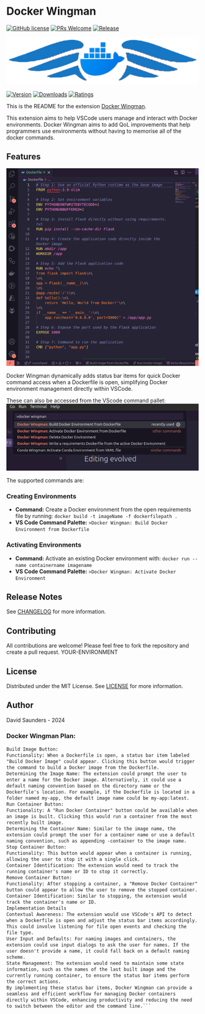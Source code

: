 # Docker Wingman


[![GitHub license](https://img.shields.io/badge/license-MIT-blue.svg)](https://github.com/DJSaunders1997/docker-wingman/blob/main/LICENSE)
[![PRs Welcome](https://img.shields.io/badge/PRs-welcome-brightgreen.svg)]()
[![Release](https://github.com/DJSaunders1997/docker-wingman/actions/workflows/release.yml/badge.svg)](https://github.com/DJSaunders1997/docker-wingman/actions/workflows/release.yml)

![Banner](images/Logo-Banner.png)

[![Version](https://vsmarketplacebadges.dev/version-short/djsaunders1997.docker-wingman.png?style=for-the-badge&colorA=252525&colorB=#42AF29)](https://marketplace.visualstudio.com/items?itemName=djsaunders1997.docker-wingman)
[![Downloads](https://vsmarketplacebadges.dev/downloads-short/djsaunders1997.docker-wingman.png?style=for-the-badge&colorA=252525&colorB=#42AF29)](https://marketplace.visualstudio.com/items?itemName=djsaunders1997.docker-wingman)
[![Ratings](https://vsmarketplacebadges.dev/rating-short/djsaunders1997.docker-wingman.png?style=for-the-badge&colorA=252525&colorB=#42AF29)](https://marketplace.visualstudio.com/items?itemName=djsaunders1997.docker-wingman)


This is the README for the extension [Docker Wingman](https://marketplace.visualstudio.com/items?itemName=DJSaunders1997.docker-wingman).

This extension aims to help VSCode users manage and interact with Docker environments.
Docker Wingman aims to add QoL improvements that help programmers use environments without having to memorise all of the docker commands.

## Features

![VSCode Screenshot](images/VSCode-Screenshot.png)

Docker Wingman dynamically adds status bar items for quick Docker command access when a Dockerfile is open, simplifying Docker environment management directly within VSCode.

These can also be accessed from the VScode command pallet:
![Command Pallet](images/Command-Pallet-Screenshot.png)

The supported commands are:

### Creating Environments 
- **Command:** Create a Docker environment from the open requirements file by running:
  ```docker build -t imageName -f dockerfilepath .```
- **VS Code Command Palette:** `>Docker Wingman: Build Docker Environment from Dockerfile`

### Activating Environments
- **Command:** Activate an existing Docker environment with:
  ```docker run --name containername imagename```
- **VS Code Command Palette:** `>Docker Wingman: Activate Docker Environment`

## Release Notes

See [CHANGELOG](CHANGELOG.md) for more information.


## Contributing

All contributions are welcome! 
Please feel free to fork the repository and create a pull request.
 YOUR-ENVIRONMENT

## License

Distributed under the MIT License. See [LICENSE](LICENSE) for more information.

## Author

David Saunders - 2024


### Docker Wingman Plan:
```Status Bar Items for Docker Wingman
Build Image Button:
Functionality: When a Dockerfile is open, a status bar item labeled "Build Docker Image" could appear. Clicking this button would trigger the command to build a Docker image from the Dockerfile.
Determining the Image Name: The extension could prompt the user to enter a name for the Docker image. Alternatively, it could use a default naming convention based on the directory name or the Dockerfile's location. For example, if the Dockerfile is located in a folder named my-app, the default image name could be my-app:latest.
Run Container Button:
Functionality: A "Run Docker Container" button could be available when an image is built. Clicking this would run a container from the most recently built image.
Determining the Container Name: Similar to the image name, the extension could prompt the user for a container name or use a default naming convention, such as appending -container to the image name.
Stop Container Button:
Functionality: This button would appear when a container is running, allowing the user to stop it with a single click.
Container Identification: The extension would need to track the running container's name or ID to stop it correctly.
Remove Container Button:
Functionality: After stopping a container, a "Remove Docker Container" button could appear to allow the user to remove the stopped container.
Container Identification: Similar to stopping, the extension would track the container's name or ID.
Implementation Details
Contextual Awareness: The extension would use VSCode's API to detect when a Dockerfile is open and adjust the status bar items accordingly. This could involve listening for file open events and checking the file type.
User Input and Defaults: For naming images and containers, the extension could use input dialogs to ask the user for names. If the user doesn't provide a name, it could fall back on a default naming scheme.
State Management: The extension would need to maintain some state information, such as the names of the last built image and the currently running container, to ensure the status bar items perform the correct actions.
By implementing these status bar items, Docker Wingman can provide a seamless and efficient workflow for managing Docker containers directly within VSCode, enhancing productivity and reducing the need to switch between the editor and the command line.```